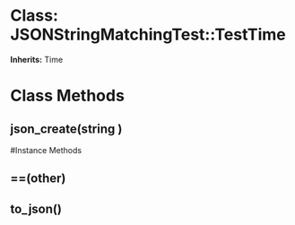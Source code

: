 # Class: JSONStringMatchingTest::TestTime
**Inherits:** Time
    



# Class Methods
## json_create(string ) [](#method-c-json_create)

#Instance Methods
## ==(other) [](#method-i-==)

## to_json() [](#method-i-to_json)

